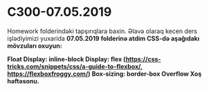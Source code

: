 # C300-07.05.2019
Homework folderindəki tapşırıqlara baxin.
Əlavə olaraq kecen ders işlədiyimizi yuxarida <b>07.05.2019<b> folderinə atdim
CSS-də aşağıdakı mövzuları oxuyun:

Float
Display: inline-block
<b>Display: flex (https://css-tricks.com/snippets/css/a-guide-to-flexbox/, 
<br>
https://flexboxfroggy.com/)<b>
Box-sizing: border-box
Overflow
Xoş həftəsonu.

